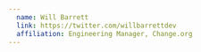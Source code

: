 ```yaml
---
  name: Will Barrett
  link: https://twitter.com/willbarrettdev
  affiliation: Engineering Manager, Change.org
---
```

